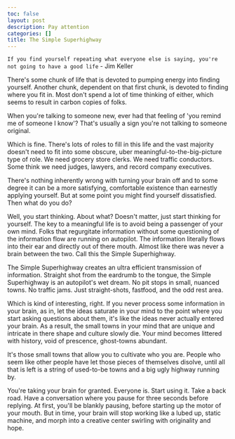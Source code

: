 ```yaml
---
toc: false
layout: post
description: Pay attention
categories: []
title: The Simple Superhighway
---
```


`If you find yourself repeating what everyone else is saying, you're not going to have a good life` - Jim Keller

There's some chunk of life that is devoted to pumping energy into finding yourself. Another chunk, dependent on that first chunk, is devoted to finding where you fit in. Most don't spend a lot of time thinking of either, which seems to result in carbon copies of folks.

When you're talking to someone new, ever had that feeling of 'you remind me of someone I know'? That's usually a sign you're not talking to someone original.

Which is fine. There's lots of roles to fill in this life and the vast majority doesn't need to fit into some obscure, uber meaningful-to-the-big-picture type of role. We need grocery store clerks. We need traffic conductors. Some think we need judges, lawyers, and record company executives.

There's nothing inherently wrong with turning your brain off and to some degree it can be a more satisfying, comfortable existence than earnestly applying yourself. But at some point you might find yourself dissatisfied. Then what do you do?

Well, you start thinking. About what? Doesn't matter, just start thinking for yourself. The key to a meaningful life is to avoid being a passenger of your own mind. Folks that regurgitate information without some questioning of the information flow are running on autopilot. The information literally flows into their ear and directly out of there mouth. Almost like there was never a brain between the two. Call this the Simple Superhighway.

The Simple Superhighway creates an ultra efficient transmission of information. Straight shot from the eardrumb to the tongue, the Simple Superhighway is an autopilot's wet dream. No pit stops in small, nuanced towns. No traffic jams. Just straight-shots, fastfood, and the odd rest area.

Which is kind of interesting, right. If you never process some information in your brain, as in, let the ideas saturate in your mind to the point where you start asking questions about them, it's like the ideas never actually entered your brain. As a result, the small towns in your mind that are unique and intricate in there shape and culture slowly die. Your mind becomes littered with history, void of prescence, ghost-towns abundant.

It's those small towns that allow you to cultivate who you are. People who seem like other people have let those pieces of themselves disolve, until all that is left is a string of used-to-be towns and a big ugly highway running by.

You're taking your brain for granted. Everyone is. Start using it. Take a back road. Have a conversation where you pause for three seconds before replying. At first, you'll be blankly pausing, before starting up the motor of your mouth. But in time, your brain will stop working like a lubed up, static machine, and morph into a creative center swirling with originality and hope.
